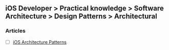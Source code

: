 ## iOS Developer > Practical knowledge > Software Architecture > Design Patterns > Architectural

### Articles
- [ ] [iOS Architecture Patterns](https://medium.com/ios-os-x-development/ios-architecture-patterns-ecba4c38de52)



